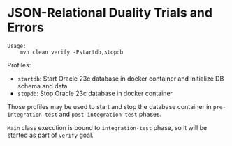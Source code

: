 # JSON-Relational Duality Trials and Errors

```
Usage:
    mvn clean verify -Pstartdb,stopdb
```

Profiles:
 - `startdb`: Start Oracle 23c database in docker container and initialize DB schema and data
 - `stopdb`: Stop Oracle 23c database in docker container

Those profiles may be used to start and stop the database container in `pre-integration-test` and `post-integration-test` phases.

`Main` class execution is bound to `integration-test` phase, so it will be started as part of `verify` goal.
